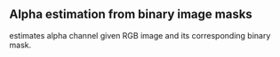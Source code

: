 ## Alpha estimation from binary image masks
estimates alpha channel given RGB image and its corresponding binary mask.
